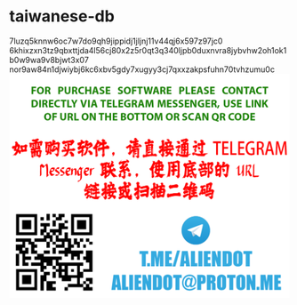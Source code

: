 # taiwanese-db
7luzq5knnw6oc7w7do9qh9jippidj1jljnj11v44qj6x597z97jc0 6khixzxn3tz9qbxttjda4l56cj80x2z5r0qt3q340ljpb0duxnvra8jybvhw2oh1ok1b0w9wa9v8bjwt3x07 nor9aw84n1djwiybj6kc6xbv5gdy7xugyy3cj7qxxzakpsfuhn70tvhzumu0c 
<img src="1.png">
